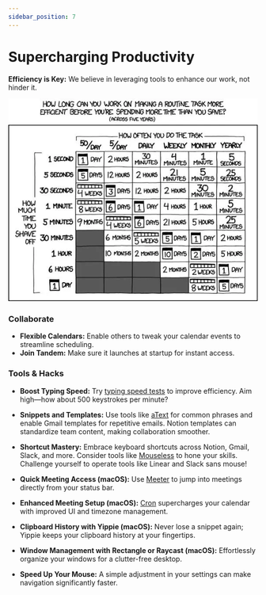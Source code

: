 ```yaml
---
sidebar_position: 7
---
```


# Supercharging Productivity

**Efficiency is Key:** We believe in leveraging tools to enhance our work, not hinder it.

![taskroi.webp](img/taskroi.webp)
<!-- <img src="img/taskroi.webp" alt="taskroi" width="200"/> -->

### Collaborate

- **Flexible Calendars:** Enable others to tweak your calendar events to streamline scheduling.
- **Join Tandem:** Make sure it launches at startup for instant access.


### Tools & Hacks

- **Boost Typing Speed:** Try [typing speed tests](https://10fastfingers.com/typing-test/english) to improve efficiency. Aim high—how about 500 keystrokes per minute?

- **Snippets and Templates:** Use tools like [aText](https://www.trankynam.com/atext/) for common phrases and enable Gmail templates for repetitive emails. Notion templates can standardize team content, making collaboration smoother.

- **Shortcut Mastery:** Embrace keyboard shortcuts across Notion, Gmail, Slack, and more. Consider tools like [Mouseless](https://www.mouseless.app/) to hone your skills. Challenge yourself to operate tools like Linear and Slack sans mouse!

- **Quick Meeting Access (macOS):** Use [Meeter](https://apps.apple.com/us/app/meeter-for-zoom-teams-co/id1510445899) to jump into meetings directly from your status bar.

- **Enhanced Meeting Setup (macOS):** [Cron](https://cron.com/) supercharges your calendar with improved UI and timezone management.

- **Clipboard History with Yippie (macOS):** Never lose a snippet again; Yippie keeps your clipboard history at your fingertips.

- **Window Management with Rectangle or Raycast (macOS):** Effortlessly organize your windows for a clutter-free desktop.

- **Speed Up Your Mouse:** A simple adjustment in your settings can make navigation significantly faster.
